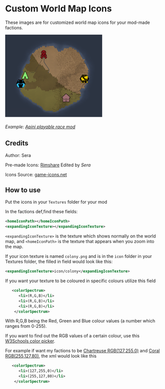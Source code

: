 # Custom World Map Icons
These images are for customized world map icons for your mod-made factions.

![alt text](https://github.com/seraphile/rimshare/blob/master/custom%20world%20map%20icons/customiconexample.png?raw=true)
###### *Example: [Apini playable race mod](https://ludeon.com/forums/index.php?topic=31076.0)*

## Credits
Author: Sera

Pre-made Icons: [Rimshare](https://github.com/seraphile/rimshare/tree/master/custom%20world%20map%20icons) Edited by *Sera*

Icons Source: [game-icons.net](game-icons.net)



## How to use
Put the icons in your `Textures` folder for your mod

In the factions def,find these fields:
```xml
<homeIconPath></homeIconPath>
<expandingIconTexture></expandingIconTexture>
```
`<expandingIconTexture>` is the texture which shows normally on the world map, and `<homeIconPath>` is the texture that appears when you zoom into the map.

If your icon texture is named `colony.png` and is in the `icon` folder in your Textures folder, the filled in field would look like this:
```xml
<expandingIconTexture>icon/colony</expandingIconTexture>
```
If you want your texture to be coloured in specific colours utilize this field
```xml
   <colorSpectrum>
      <li>(R,G,B)</li>
      <li>(R,G,B)</li>
      <li>(R,G,B)</li>
    </colorSpectrum>
```
With R,G,B being the Red, Green and Blue colour values (a number which ranges from 0-255).

If you want to find out the RGB values of a certain colour, use this [W3Schools color picker](https://www.w3schools.com/colors/colors_picker.asp).


For example if want my factions to be [Chartreuse RGB(127,255,0)](https://www.w3schools.com/colors/color_tryit.asp?color=Chartreuse) and [Coral RGB(255,127,80)](https://www.w3schools.com/colors/color_tryit.asp?color=Coral), the xml would look like this
```xml
   <colorSpectrum>
      <li>(127,255,0)</li>
      <li>(255,127,80)</li>
    </colorSpectrum>
```
